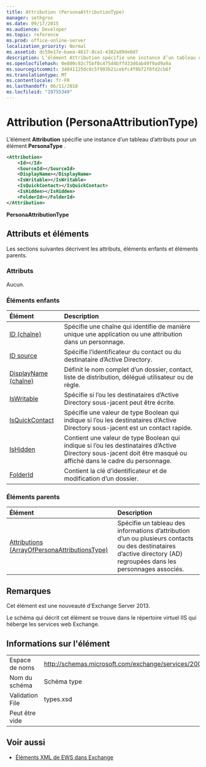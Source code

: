 ```yaml
---
title: Attribution (PersonaAttributionType)
manager: sethgros
ms.date: 09/17/2015
ms.audience: Developer
ms.topic: reference
ms.prod: office-online-server
localization_priority: Normal
ms.assetid: dc59e17e-baea-4617-8ca1-4382a89de0d7
description: L’élément Attribution spécifie une instance d’un tableau d’attributs pour un élément PersonaType.
ms.openlocfilehash: 0e800c92c75bf0c475d4bffd33d6ab49f9ad9a9a
ms.sourcegitcommit: 34041125dc8c5f993b21cebfc4f8b72f0fd2cb6f
ms.translationtype: MT
ms.contentlocale: fr-FR
ms.lasthandoff: 06/11/2018
ms.locfileid: "19755349"
---
```

# <a name="attribution-personaattributiontype"></a>Attribution (PersonaAttributionType)

L’élément **Attribution** spécifie une instance d’un tableau d’attributs pour un élément **PersonaType** . 
  
```XML
<Attribution>
    <Id></Id>
    <SourceId></SourceId>
    <DisplayName></DisplayName>
    <IsWritable></IsWritable>
    <IsQuickContact></IsQuickContact>
    <IsHidden></IsHidden>
    <FolderId></FolderId>
</Attribution>
```

 **PersonaAttributionType**
## <a name="attributes-and-elements"></a>Attributs et éléments

Les sections suivantes décrivent les attributs, éléments enfants et éléments parents.
  
### <a name="attributes"></a>Attributs

Aucun.
  
### <a name="child-elements"></a>Éléments enfants

|**Élément**|**Description**|
|:-----|:-----|
|[ID (chaîne)](id-string.md) <br/> |Spécifie une chaîne qui identifie de manière unique une application ou une attribution dans un personnage.  <br/> |
|[ID source](sourceid.md) <br/> |Spécifie l’identificateur du contact ou du destinataire d’Active Directory.  <br/> |
|[DisplayName (chaîne)](displayname-string.md) <br/> |Définit le nom complet d’un dossier, contact, liste de distribution, délégué utilisateur ou de règle.  <br/> |
|[IsWritable](iswritable.md) <br/> |Spécifie si l’ou les destinataires d’Active Directory sous-jacent peut être écrite.  <br/> |
|[IsQuickContact](isquickcontact.md) <br/> |Spécifie une valeur de type Boolean qui indique si l’ou les destinataires d’Active Directory sous-jacent est un contact rapide.  <br/> |
|[IsHidden](ishidden.md) <br/> |Contient une valeur de type Boolean qui indique si l’ou les destinataires d’Active Directory sous-jacent doit être masqué ou affiché dans le cadre du personnage.  <br/> |
|[FolderId](folderid.md) <br/> |Contient la clé d’identificateur et de modification d’un dossier.  <br/> |
   
### <a name="parent-elements"></a>Éléments parents

|**Élément**|**Description**|
|:-----|:-----|
|[Attributions (ArrayOfPersonaAttributionsType)](attributions-arrayofpersonaattributionstype.md) <br/> |Spécifie un tableau des informations d’attribution d’un ou plusieurs contacts ou des destinataires d’active directory (AD) regroupées dans les personnages associés.  <br/> |
   
## <a name="remarks"></a>Remarques

Cet élément est une nouveauté d'Exchange Server 2013.
  
Le schéma qui décrit cet élément se trouve dans le répertoire virtuel IIS qui héberge les services web Exchange.
  
## <a name="element-information"></a>Informations sur l'élément

|||
|:-----|:-----|
|Espace de noms  <br/> |http://schemas.microsoft.com/exchange/services/2006/types  <br/> |
|Nom du schéma  <br/> |Schéma type  <br/> |
|Validation File  <br/> |types.xsd  <br/> |
|Peut être vide  <br/> ||
   
## <a name="see-also"></a>Voir aussi

- [Éléments XML de EWS dans Exchange](ews-xml-elements-in-exchange.md)

